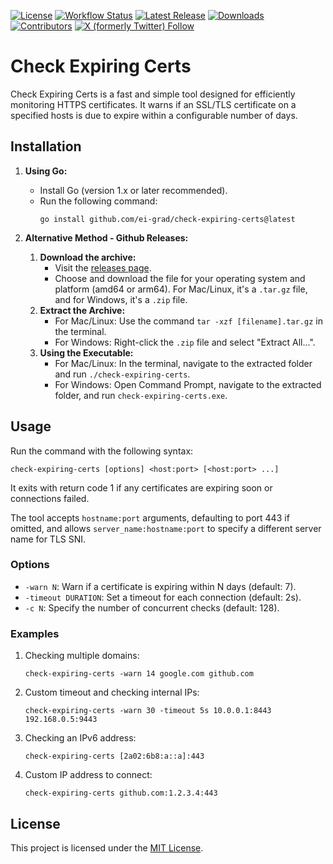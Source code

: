 [![License](https://img.shields.io/github/license/ei-grad/check-expiring-certs)](LICENSE)
[![Workflow Status](https://github.com/ei-grad/check-expiring-certs/actions/workflows/release.yml/badge.svg)](https://github.com/ei-grad/check-expiring-certs/actions/workflows/release.yml)
[![Latest Release](https://img.shields.io/github/v/release/ei-grad/check-expiring-certs)](https://github.com/ei-grad/check-expiring-certs/releases/latest)
[![Downloads](https://img.shields.io/github/downloads/ei-grad/check-expiring-certs/total)](https://github.com/ei-grad/check-expiring-certs/graphs/traffic)
[![Contributors](https://img.shields.io/github/contributors/ei-grad/check-expiring-certs)](https://github.com/ei-grad/check-expiring-certs/graphs/contributors)
[![X (formerly Twitter) Follow](https://img.shields.io/twitter/follow/eigrad)](https://x.com/eigrad)


# Check Expiring Certs

Check Expiring Certs is a fast and simple tool designed for efficiently
monitoring HTTPS certificates. It warns if an SSL/TLS certificate on a
specified hosts is due to expire within a configurable number of days.

## Installation

1. **Using Go:**
   - Install Go (version 1.x or later recommended).
   - Run the following command:
     ```
     go install github.com/ei-grad/check-expiring-certs@latest
     ```

2. **Alternative Method - Github Releases:**
   1. **Download the archive:**
      - Visit the [releases page](https://github.com/ei-grad/check-expiring-certs/releases/latest).
      - Choose and download the file for your operating system and platform
        (amd64 or arm64). For Mac/Linux, it's a `.tar.gz` file, and for
        Windows, it's a `.zip` file.
   2. **Extract the Archive:**
      - For Mac/Linux: Use the command `tar -xzf [filename].tar.gz` in the terminal.
      - For Windows: Right-click the `.zip` file and select "Extract All...".
   3. **Using the Executable:**
      - For Mac/Linux: In the terminal, navigate to the extracted folder and run
        `./check-expiring-certs`.
      - For Windows: Open Command Prompt, navigate to the extracted folder, and
        run `check-expiring-certs.exe`.

## Usage

Run the command with the following syntax:
```
check-expiring-certs [options] <host:port> [<host:port> ...]
```

It exits with return code 1 if any certificates are expiring soon or
connections failed.

The tool accepts `hostname:port` arguments, defaulting to port 443 if omitted,
and allows `server_name:hostname:port` to specify a different server name for
TLS SNI.

### Options

- `-warn N`: Warn if a certificate is expiring within N days (default: 7).
- `-timeout DURATION`: Set a timeout for each connection (default: 2s).
- `-c N`: Specify the number of concurrent checks (default: 128).

### Examples

1. Checking multiple domains:
   ```
   check-expiring-certs -warn 14 google.com github.com
   ```

2. Custom timeout and checking internal IPs:
   ```
   check-expiring-certs -warn 30 -timeout 5s 10.0.0.1:8443 192.168.0.5:9443
   ```

3. Checking an IPv6 address:
   ```
   check-expiring-certs [2a02:6b8:a::a]:443
   ```

4. Custom IP address to connect:
   ```
   check-expiring-certs github.com:1.2.3.4:443
   ```

## License

This project is licensed under the [MIT License](LICENSE).
